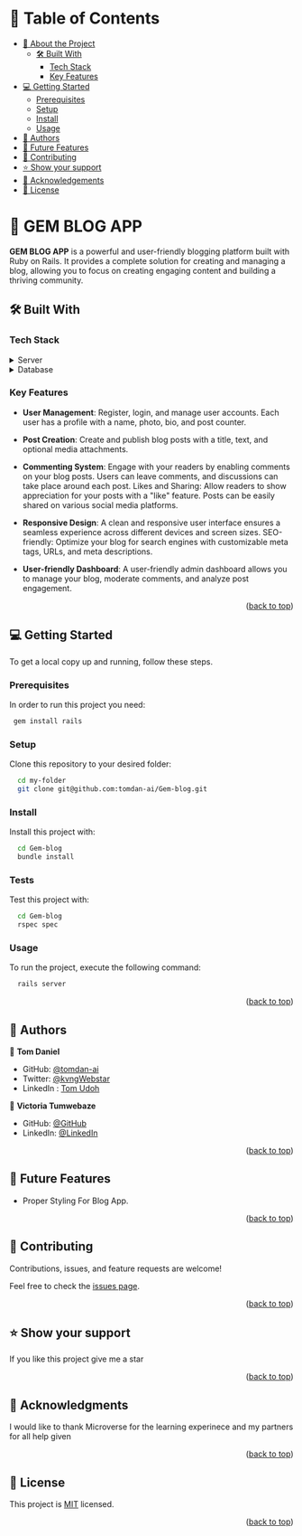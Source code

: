 <a name="readme-top"></a>

<!--
!!! IMPORTANT !!!
This README is an example of how you could professionally present your codebase.
Writing documentation is a crucial part of your work as a professional software developer and cannot be ignored.

You should modify this file to match your project and remove sections that don't apply.

REQUIRED SECTIONS:
- Table of Contents
- About the Project
  - Built With
  - Live Demo
- Getting Started
- Authors
- Future Features
- Contributing
- Show your support
- Acknowledgements
- License

OPTIONAL SECTIONS:
- FAQ

After you're finished please remove all the comments and instructions!

For more information on the importance of a professional README for your repositories: https://github.com/microverseinc/curriculum-transversal-skills/blob/main/documentation/articles/readme_best_practices.md
-->

<!-- TABLE OF CONTENTS -->

# 📗 Table of Contents

- [📖 About the Project](#about-project)
  - [🛠 Built With](#built-with)
    - [Tech Stack](#tech-stack)
    - [Key Features](#key-features)
- [💻 Getting Started](#getting-started)
  - [Prerequisites](#prerequisites)
  - [Setup](#setup)
  - [Install](#install)
  - [Usage](#usage)
- [👥 Authors](#authors)
- [🔭 Future Features](#future-features)
- [🤝 Contributing](#contributing)
- [⭐️ Show your support](#support)
- [🙏 Acknowledgements](#acknowledgements)
- [📝 License](#license)

<!-- PROJECT DESCRIPTION -->

# 📖 GEM BLOG APP <a name="about-project"></a>


**GEM BLOG APP** is a powerful and user-friendly blogging platform built with Ruby on Rails. It provides a complete solution for creating and managing a blog, allowing you to focus on creating engaging content and building a thriving community.

## 🛠 Built With <a name="built-with"></a>

### Tech Stack <a name="tech-stack"></a>

<details>
  <summary>Server</summary>
  <ul>
    <li><a href="https://www.ruby-lang.org/en/">Ruby</a></li>
  </ul>
</details>

<details>
  <summary>Database</summary>
  <ul>
    <li><a href="https://postgresql.org/">PostgreSQL</a></li>
  </ul>
</details>

<!-- Features -->

### Key Features <a name="key-features"></a>

- **User Management**: Register, login, and manage user accounts. Each user has a profile with a name, photo, bio, and post counter.

- **Post Creation**: Create and publish blog posts with a title, text, and optional media attachments.

- **Commenting System**: Engage with your readers by enabling comments on your blog posts. Users can leave comments, and discussions can take place around each post.
Likes and Sharing: Allow readers to show appreciation for your posts with a "like" feature. Posts can be easily shared on various social media platforms.

- **Responsive Design**: A clean and responsive user interface ensures a seamless experience across different devices and screen sizes.
SEO-friendly: Optimize your blog for search engines with customizable meta tags, URLs, and meta descriptions.

- **User-friendly Dashboard**: A user-friendly admin dashboard allows you to manage your blog, moderate comments, and analyze post engagement.

<p align="right">(<a href="#readme-top">back to top</a>)</p>

<!-- GETTING STARTED -->

## 💻 Getting Started <a name="getting-started"></a>


To get a local copy up and running, follow these steps.

### Prerequisites

In order to run this project you need:

```sh
 gem install rails
```


### Setup

Clone this repository to your desired folder:


```sh
  cd my-folder
  git clone git@github.com:tomdan-ai/Gem-blog.git
```
### Install

Install this project with:

```sh
  cd Gem-blog
  bundle install
```
### Tests

Test this project with:

```sh
  cd Gem-blog
  rspec spec
```
### Usage

To run the project, execute the following command:

```sh
  rails server
```
<p align="right">(<a href="#readme-top">back to top</a>)</p>

<!-- AUTHORS -->

## 👥 Authors <a name="authors"></a>


👤 **Tom Daniel**

- GitHub: [@tomdan-ai](https://github.com/tomdan-ai)
- Twitter: [@kvngWebstar](https://twitter.com/tomudoh1)
- LinkedIn : [Tom Udoh](https://linkedin.com/in/tomudoh)

👤 **Victoria Tumwebaze**

- GitHub: [@GitHub](https://github.com/Victoria129)
- LinkedIn: [@LinkedIn](https://www.linkedin.com/in/victoria-tumwebaze/)

<p align="right">(<a href="#readme-top">back to top</a>)</p>

<!-- FUTURE FEATURES -->

## 🔭 Future Features <a name="future-features"></a>

- Proper Styling For Blog App.

<p align="right">(<a href="#readme-top">back to top</a>)</p>

<!-- CONTRIBUTING -->

## 🤝 Contributing <a name="contributing"></a>

Contributions, issues, and feature requests are welcome!

Feel free to check the [issues page](https://github.com/tomdan-ai/Gem-Blog/issues).

<p align="right">(<a href="#readme-top">back to top</a>)</p>

<!-- SUPPORT -->

## ⭐️ Show your support <a name="support"></a>


If you like this project give me a star

<p align="right">(<a href="#readme-top">back to top</a>)</p>

<!-- ACKNOWLEDGEMENTS -->

## 🙏 Acknowledgments <a name="acknowledgements"></a>


I would like to thank Microverse for the learning experinece and my partners for all help given

<p align="right">(<a href="#readme-top">back to top</a>)</p>

<!-- LICENSE -->

## 📝 License <a name="license"></a>

This project is [MIT](./MIT.md) licensed.

<p align="right">(<a href="#readme-top">back to top</a>)</p>
